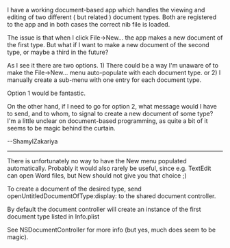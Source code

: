 I have a working document-based app which handles the viewing and editing of two different ( but related ) document types. Both are registered to the app and in both cases the correct nib file is loaded. 

The issue is that when I click File->New... the app makes a new document of the first type. But what if I want to make a new document of the second type, or maybe a third in the future?

As I see it there are two options. 1) There could be a way I'm unaware of to make the File->New... menu auto-populate with each document type. or 2) I manually create a sub-menu with one entry for each document type.

Option 1 would be fantastic. 

On the other hand, if I need to go for option 2, what message would I have to send, and to whom, to signal to create a new document of some type? I'm a little unclear on document-based programming, as quite a bit of it seems to be magic behind the curtain.

--ShamylZakariya

----

There is unfortunately no way to have the New menu populated automatically. Probably it would also rarely be useful, since e.g. TextEdit can open Word files, but New should not give you that choice ;)

To create a document of the desired type, send     openUntitledDocumentOfType:display: to the shared document controller.

By default the document controller will create an instance of the first document type listed in Info.plist

See NSDocumentController for more info (but yes, much does seem to be magic).
